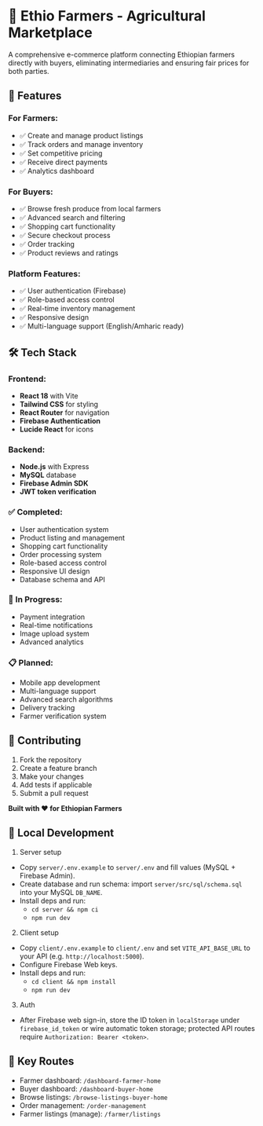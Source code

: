 # 🌾 Ethio Farmers - Agricultural Marketplace

A comprehensive e-commerce platform connecting Ethiopian farmers directly with buyers, eliminating intermediaries and ensuring fair prices for both parties.

## 🚀 Features

### **For Farmers:**
- ✅ Create and manage product listings
- ✅ Track orders and manage inventory
- ✅ Set competitive pricing
- ✅ Receive direct payments
- ✅ Analytics dashboard

### **For Buyers:**
- ✅ Browse fresh produce from local farmers
- ✅ Advanced search and filtering
- ✅ Shopping cart functionality
- ✅ Secure checkout process
- ✅ Order tracking
- ✅ Product reviews and ratings

### **Platform Features:**
- ✅ User authentication (Firebase)
- ✅ Role-based access control
- ✅ Real-time inventory management
- ✅ Responsive design
- ✅ Multi-language support (English/Amharic ready)

## 🛠️ Tech Stack

### **Frontend:**
- **React 18** with Vite
- **Tailwind CSS** for styling
- **React Router** for navigation
- **Firebase Authentication**
- **Lucide React** for icons

### **Backend:**
- **Node.js** with Express
- **MySQL** database
- **Firebase Admin SDK**
- **JWT token verification**


### **✅ Completed:**
- User authentication system
- Product listing and management
- Shopping cart functionality
- Order processing system
- Role-based access control
- Responsive UI design
- Database schema and API

### **🚧 In Progress:**
- Payment integration
- Real-time notifications
- Image upload system
- Advanced analytics

### **📋 Planned:**
- Mobile app development
- Multi-language support
- Advanced search algorithms
- Delivery tracking
- Farmer verification system

## 🤝 Contributing

1. Fork the repository
2. Create a feature branch
3. Make your changes
4. Add tests if applicable
5. Submit a pull request


**Built with ❤️ for Ethiopian Farmers**

## 🔧 Local Development

1) Server setup
- Copy `server/.env.example` to `server/.env` and fill values (MySQL + Firebase Admin).
- Create database and run schema: import `server/src/sql/schema.sql` into your MySQL `DB_NAME`.
- Install deps and run:
  - `cd server && npm ci`
  - `npm run dev`

2) Client setup
- Copy `client/.env.example` to `client/.env` and set `VITE_API_BASE_URL` to your API (e.g. `http://localhost:5000`).
- Configure Firebase Web keys.
- Install deps and run:
  - `cd client && npm install`
  - `npm run dev`

3) Auth
- After Firebase web sign-in, store the ID token in `localStorage` under `firebase_id_token` or wire automatic token storage; protected API routes require `Authorization: Bearer <token>`.

## 🚦 Key Routes
- Farmer dashboard: `/dashboard-farmer-home`
- Buyer dashboard: `/dashboard-buyer-home`
- Browse listings: `/browse-listings-buyer-home`
- Order management: `/order-management`
- Farmer listings (manage): `/farmer/listings`
